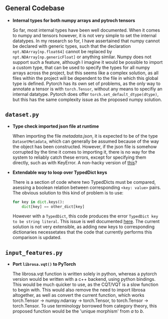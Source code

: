 ## General Codebase

-   **Internal types for both numpy arrays and pytroch tensors**

    So far, most internal types have been well documented. When it comes to numpy and tensors however, it is not very simple to set the internal datatypes. In my research so for, I have assertained that numpy cannot be declared with generic types, such that the declaration `npt.NDArray[np.float64]` cannot be replaced by `npt.NDArray[np.genericFloat]` or anything similar. Numpy does not support such a feature, although I imagine it would be possible to import a custom type, that can be used to specify the types for all numpy arrays across the project, but this seems like a complex solution, as all files within the project will be dependent to the file in which this global type is defined. Pytorch has its own set of problems, as the only way to annotate a tensor is with `torch.Tensor`, without any means to specifiy an internal datatype. Pytorch does offer `torch.set_default_dtype(dtype)`, but this has the same complexity issue as the proposed numpy solution.

## `dataset.py`

-   **Type check imported json file at runtime**

    When importing the file _metadata.json_, it is expected to be of the type `DatasetMetadata`, which can generally be assumed because of the way the object has been constructed. However, if the json file is somehow corrupted by the time it comes to importing it, there is no way for the system to reliably catch these errors, except for specifying them directly, such as with KeyError. A non-hacky version of [this](https://stackoverflow.com/questions/66665336)?

-   **Extendable way to loop over TypedDict keys**

    There is a section of code where two TypedDicts must be compared, asessing a boolean relation between corresponding `<key: value>` pairs. The obvious solution to this kind of problem is to use:

    ```python
    for key in dict.keys():
    	dict[key] == other_dict[key]
    ```

    However with a `TypedDict`, this code produces the error `TypedDict key to be string literal`. This issue is well documented [here](https://github.com/python/mypy/issues/6262). The current solution is not very extensible, as adding new keys to corresponding dictionaries necessetates that the code that currently performs this comparison is updated.

## `input_features.py`

-   **Port `librosa.vqt()` to PyTorch**

    The librosa.vqt function is written solely in python, whereas a pytorch version would be written with a c++ backend, using python bindings. This would be much quicker to use, as the CQT/VQT is a slow function to begin with. This would also remove the need to import librosa altogether, as well as convert the current function, which works torch.Tensor -> numpy.ndarray -> torch.Tensor, to torch.Tensor -> torch.Tensor. To use terminology borrowed from category theory, this proposed function would be the 'unique morphism' from _a_ to _b_.
